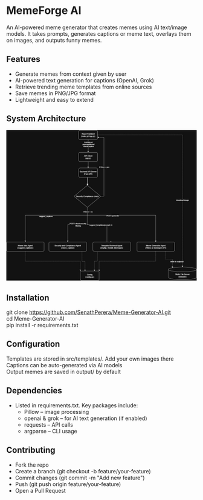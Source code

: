 # MemeForge AI

An AI-powered meme generator that creates memes using AI text/image models.
It takes prompts, generates captions or meme text, overlays them on images, and outputs funny memes.

## Features

- Generate memes from context given by user
- AI-powered text generation for captions (OpenAI, Grok)
- Retrieve trending meme templates from online sources
- Save memes in PNG/JPG format
- Lightweight and easy to extend

## System Architecture
![image alt](https://github.com/SenathPerera/Meme-Generator-AI/blob/eba2876e760ae3c02715951f2d2e5f8c312e9c4a/system%20architecture.jpg)

## Installation

git clone https://github.com/SenathPerera/Meme-Generator-AI.git<br>
cd Meme-Generator-AI<br>
pip install -r requirements.txt<br>

## Configuration

Templates are stored in src/templates/. Add your own images there<br>
Captions can be auto-generated via AI models<br>
Output memes are saved in output/ by default<br>

## Dependencies

- Listed in requirements.txt. Key packages include:
  - Pillow – image processing
  - openai & grok – for AI text generation (if enabled)
  - requests – API calls
  - argparse – CLI usage

## Contributing

- Fork the repo<br>
- Create a branch (git checkout -b feature/your-feature)<br>
- Commit changes (git commit -m "Add new feature")<br>
- Push (git push origin feature/your-feature)<br>
- Open a Pull Request<br>
